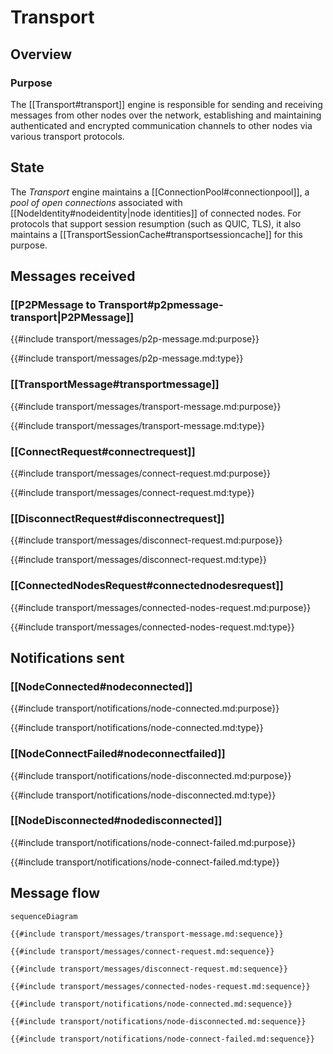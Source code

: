 <div class="engine">

# Transport

## Overview

### Purpose

<!-- --8<-- [start:purpose] -->
The [[Transport#transport]] engine is responsible for
sending and receiving messages from other nodes over the network,
establishing and maintaining authenticated and encrypted communication channels
to other nodes via various transport protocols.
<!-- --8<-- [end:purpose] -->

## State

The *Transport* engine maintains a [[ConnectionPool#connectionpool]],
a *pool of open connections* associated with [[NodeIdentity#nodeidentity|node identities]]
of connected nodes.
For protocols that support session resumption (such as QUIC, TLS),
it also maintains a [[TransportSessionCache#transportsessioncache]] for this purpose.

## Messages received

### [[P2PMessage to Transport#p2pmessage-transport|P2PMessage]]

{{#include transport/messages/p2p-message.md:purpose}}

{{#include transport/messages/p2p-message.md:type}}

### [[TransportMessage#transportmessage]]

{{#include transport/messages/transport-message.md:purpose}}

{{#include transport/messages/transport-message.md:type}}

### [[ConnectRequest#connectrequest]]

{{#include transport/messages/connect-request.md:purpose}}

{{#include transport/messages/connect-request.md:type}}

### [[DisconnectRequest#disconnectrequest]]

{{#include transport/messages/disconnect-request.md:purpose}}

{{#include transport/messages/disconnect-request.md:type}}

### [[ConnectedNodesRequest#connectednodesrequest]]

{{#include transport/messages/connected-nodes-request.md:purpose}}

{{#include transport/messages/connected-nodes-request.md:type}}

## Notifications sent

### [[NodeConnected#nodeconnected]]

{{#include transport/notifications/node-connected.md:purpose}}

{{#include transport/notifications/node-connected.md:type}}

### [[NodeConnectFailed#nodeconnectfailed]]

{{#include transport/notifications/node-disconnected.md:purpose}}

{{#include transport/notifications/node-disconnected.md:type}}

### [[NodeDisconnected#nodedisconnected]]

{{#include transport/notifications/node-connect-failed.md:purpose}}

{{#include transport/notifications/node-connect-failed.md:type}}

## Message flow

<!-- --8<-- [start:messages] -->
```mermaid
sequenceDiagram

{{#include transport/messages/transport-message.md:sequence}}

{{#include transport/messages/connect-request.md:sequence}}

{{#include transport/messages/disconnect-request.md:sequence}}

{{#include transport/messages/connected-nodes-request.md:sequence}}

{{#include transport/notifications/node-connected.md:sequence}}

{{#include transport/notifications/node-disconnected.md:sequence}}

{{#include transport/notifications/node-connect-failed.md:sequence}}
```
<!-- --8<-- [end:messages] -->

</div>

